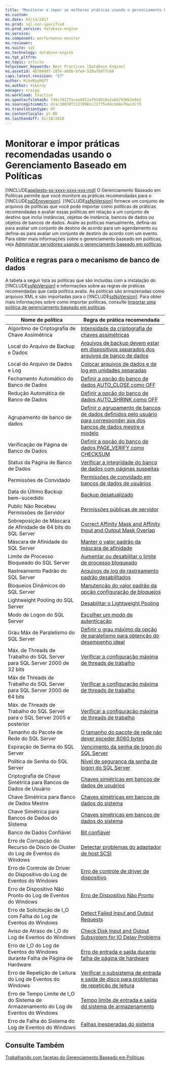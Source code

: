 ```yaml
---
title: "Monitorar e impor as melhores práticas usando o gerenciamento baseado em políticas | Microsoft Docs"
ms.custom: 
ms.date: 03/14/2017
ms.prod: sql-non-specified
ms.prod_service: database-engine
ms.service: 
ms.component: performance-monitor
ms.reviewer: 
ms.suite: sql
ms.technology: database-engine
ms.tgt_pltfrm: 
ms.topic: article
helpviewer_keywords: Best Practices [Database Engine]
ms.assetid: 46788407-187e-4b0b-bfe4-529af8d77c60
caps.latest.revision: "27"
author: MikeRayMSFT
ms.author: mikeray
manager: craigg
ms.workload: Inactive
ms.openlocfilehash: f48c7d177acea6812a7b10610a2ab67930b3e9e2
ms.sourcegitcommit: dcac30038f2223990cc21775c84cbd4e7bacdc73
ms.translationtype: HT
ms.contentlocale: pt-BR
ms.lasthandoff: 01/18/2018
---
```

# <a name="monitor-and-enforce-best-practices-by-using-policy-based-management"></a>Monitorar e impor práticas recomendadas usando o Gerenciamento Baseado em Políticas
[!INCLUDE[appliesto-ss-xxxx-xxxx-xxx-md](../../includes/appliesto-ss-xxxx-xxxx-xxx-md.md)] O Gerenciamento Baseado em Políticas permite que você monitore as práticas recomendadas para o [!INCLUDE[ssDEnoversion](../../includes/ssdenoversion-md.md)]. [!INCLUDE[ssNoVersion](../../includes/ssnoversion-md.md)] fornece um conjunto de arquivos de políticas que você pode importar como políticas de práticas recomendadas e avaliar essas políticas em relação a um conjunto de destino que inclui instâncias, objetos de instância, bancos de dados ou objetos de bancos de dados. Avalie as políticas manualmente, defina-as para avaliar um conjunto de destino de acordo para um agendamento ou defina-as para avaliar um conjunto de destino de acordo com um evento. Para obter mais informações sobre o gerenciamento baseado em políticas, veja [Administrar servidores usando o gerenciamento baseado em políticas](../../relational-databases/policy-based-management/administer-servers-by-using-policy-based-management.md).  
  
## <a name="policy-and-rules-for-database-engine"></a>Política e regras para o mecanismo de banco de dados  
 A tabela a seguir lista as políticas que são incluídas com a instalação do [!INCLUDE[ssNoVersion](../../includes/ssnoversion-md.md)] e informações sobre as regras de práticas recomendadas que cada política avalia. As políticas são armazenadas como arquivos XML e são importadas para o [!INCLUDE[ssNoVersion](../../includes/ssnoversion-md.md)]. Para obter mais informações sobre como importar políticas, consulte [Importar uma política de gerenciamento baseado em políticas](../../relational-databases/policy-based-management/import-a-policy-based-management-policy.md).  
  
|Nome de política|Regra de prática recomendada|  
|-----------------|------------------------|  
|Algoritmo de Criptografia de Chave Assimétrica|[Intensidade da criptografia de chaves assimétricas](../../relational-databases/policy-based-management/asymmetric-keys-encryption-strength.md)|  
|Local do Arquivo de Backup e Dados|[Arquivos de backup devem estar em dispositivos separados dos arquivos de banco de dados](http://msdn.microsoft.com/library/7039bebb-1f25-4cf3-81f1-393dfb78da12)|  
|Local do Arquivo de Dados e Log|[Colocar arquivos de dados e de log em unidades separadas](../../relational-databases/policy-based-management/place-data-and-log-files-on-separate-drives.md)|  
|Fechamento Automático do Banco de Dados|[Definir a opção do banco de dados AUTO_CLOSE como OFF](../../relational-databases/policy-based-management/set-the-auto-close-database-option-to-off.md)|  
|Redução Automática de Banco de Dados|[Definir a opção do banco de dados AUTO_SHRINK como OFF](../../relational-databases/policy-based-management/set-the-auto-shrink-database-option-to-off.md)|  
|Agrupamento de banco de dados|[Definir o agrupamento de bancos de dados definidos pelo usuário para corresponder aos dos bancos de dados mestre e modelo](http://msdn.microsoft.com/library/c686446f-dae1-4b05-a3df-837b3422988d)|  
|Verificação de Página de Banco de Dados|[Definir a opção do banco de dados PAGE_VERIFY como CHECKSUM](../../relational-databases/policy-based-management/set-the-page-verify-database-option-to-checksum.md)|  
|Status da Página de Banco de Dados|[Verificar a integridade do banco de dados com páginas suspeitas](../../relational-databases/policy-based-management/check-integrity-of-database-with-suspect-pages.md)|  
|Permissões de Convidado|[Permissões de convidado em bancos de dados de usuários](../../relational-databases/policy-based-management/guest-permissions-on-user-databases.md)|  
|Data do Último Backup bem-sucedido|[Backup desatualizado](../../relational-databases/policy-based-management/outdated-backup.md)|  
|Public Não Recebeu Permissões de Servidor|[Permissões públicas de servidor](../../relational-databases/policy-based-management/server-public-permissions.md)|  
|Sobreposição de Máscara de Afinidade de 64 bits do SQL Server|[Correct Affinity Mask and Affinity Input and Output Mask Overlap](../../relational-databases/policy-based-management/correct-affinity-mask-and-affinity-input-and-output-mask-overlap.md)|  
|Máscara de Afinidade do SQL Server|[Manter o valor padrão da máscara de afinidade](../../relational-databases/policy-based-management/keep-the-affinity-mask-default-value.md)|  
|Limite de Processo Bloqueado do SQL Server|[Aumentar ou desabilitar o limite de processo bloqueado](../../relational-databases/policy-based-management/increase-or-disable-blocked-process-threshold.md)|  
|Rastreamento Padrão do SQL Server|[Arquivos de log de rastreamento padrão desabilitados](../../relational-databases/policy-based-management/default-trace-log-files-disabled.md)|  
|Bloqueios Dinâmicos do SQL Server|[Manutenção do valor padrão da opção configuração de bloqueios](../../relational-databases/policy-based-management/keep-the-locks-configuration-option-default-value.md)|  
|Lightweight Pooling do SQL Server|[Desabilitar o Lightweight Pooling](../../relational-databases/policy-based-management/disable-lightweight-pooling.md)|  
|Modo de Logon do SQL Server|[Escolher um modo de autenticação](../../relational-databases/security/choose-an-authentication-mode.md)|  
|Grau Máx de Paralelismo do SQL Server|[Definir o grau máximo da opção de paralelismo para obtenção do desempenho ideal](../../relational-databases/policy-based-management/set-the-max-degree-of-parallelism-option-for-optimal-performance.md)|  
|Máx. de Threads de Trabalho do SQL Server para SQL Server 2000 de 32 bits|[Verificar a configuração máxima de threads de trabalho](../../relational-databases/policy-based-management/verify-max-worker-threads-setting.md)|  
|Máx de Threads de Trabalho do SQL Server para SQL Server 2000 de 64 bits|[Verificar a configuração máxima de threads de trabalho](../../relational-databases/policy-based-management/verify-max-worker-threads-setting.md)|  
|Máx. de Threads de Trabalho do SQL Server para o SQL Server 2005 e posterior|[Verificar a configuração máxima de threads de trabalho](../../relational-databases/policy-based-management/verify-max-worker-threads-setting.md)|  
|Tamanho do Pacote de Rede do SQL Server|[O tamanho do pacote de rede não dever exceder 8060 bytes](../../relational-databases/policy-based-management/network-packet-size-should-not-exceed-8060-bytes.md)|  
|Expiração de Senha do SQL Server|[Vencimento da senha de logon do SQL Server](../../relational-databases/policy-based-management/sql-server-login-password-expiration.md)|  
|Política de Senha do SQL Server|[Nível de segurança da senha de logon do SQL Server](../../relational-databases/policy-based-management/sql-server-login-password-strength.md)|  
|Criptografia de Chave Simétrica para Bancos de Dados de Usuário|[Chaves simétricas em bancos de dados de usuários](../../relational-databases/policy-based-management/symmetric-keys-on-user-databases.md)|  
|Chave Simétrica para Banco de Dados Mestre|[Chaves simétricas em bancos de dados do sistema](../../relational-databases/policy-based-management/symmetric-keys-on-system-databases.md)|  
|Chave Simétrica para Bancos de Dados do Sistema|[Chaves simétricas em bancos de dados do sistema](../../relational-databases/policy-based-management/symmetric-keys-on-system-databases.md)|  
|Banco de Dados Confiável|[Bit confiável](../../relational-databases/policy-based-management/trustworthy-bit.md)|  
|Erro de Corrupção do Recurso de Disco de Cluster do Log de Eventos do Windows|[Detectar problemas do adaptador de host SCSI](../../relational-databases/policy-based-management/detect-scsi-host-adapter-issues.md)|  
|Erro de Controle de Driver do Dispositivo do Log de Eventos do Windows|[Erro de controle de driver de dispositivo](../../relational-databases/policy-based-management/device-driver-control-error.md)|  
|Erro de Dispositivo Não Pronto do Log de Eventos do Windows|[Erro de Dispositivo Não Pronto](../../relational-databases/policy-based-management/device-not-ready-error.md)|  
|Erro de Solicitação de I_O com Falha do Log de Eventos do Windows|[Detect Failed Input and Output Requests](../../relational-databases/policy-based-management/detect-failed-input-and-output-requests.md)|  
|Aviso de Atraso de I_O do Log de Eventos do Windows|[Check Disk Input and Output Subsystem for IO Delay Problems](../../relational-databases/policy-based-management/check-disk-input-and-output-subsystem-for-io-delay-problems.md)|  
|Erro de I_O do Log de Eventos do Windows durante Falha de Página de Hardware|[Erro de entrada e saída durante falha de página de hardware](../../relational-databases/policy-based-management/input-and-output-error-during-hard-page-fault.md)|  
|Erro de Repetição de Leitura do Log de Eventos do Windows|[Verificar o subsistema de entrada e saída de disco para problemas de repetição de leitura](../../relational-databases/policy-based-management/check-disk-input-output-subsystem-for-read-retry-problems.md)|  
|Erro de Tempo Limite de I_O do Sistema de Armazenamento do Log de Eventos do Windows|[Tempo limite de entrada e saída dd sistema de armazenamento](../../relational-databases/policy-based-management/storage-system-input-output-time-out.md)|  
|Erro de Falha do Sistema do Log de Eventos do Windows|[Falhas inesperadas do sistema](../../relational-databases/policy-based-management/unexpected-system-failures.md)|  
  
## <a name="see-also"></a>Consulte Também  
 [Trabalhando com facetas do Gerenciamento Baseado em Políticas](../../relational-databases/policy-based-management/working-with-policy-based-management-facets.md)  
  
  
